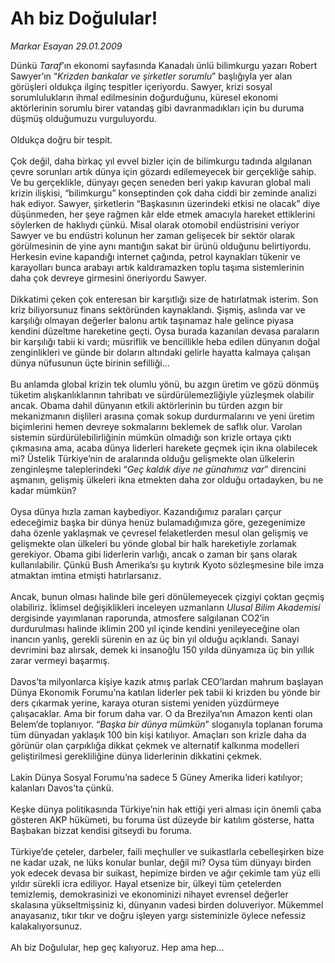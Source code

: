 # Ah biz Doğulular!

*Markar Esayan 29.01.2009*

<div class="taraf_structure_2col_1zq">
<div class="margen_n">



 <p>Dünkü <i>Taraf</i>’ın ekonomi sayfasında Kanadalı ünlü bilimkurgu yazarı Robert Sawyer’ın “<i>Krizden bankalar ve şirketler sorumlu</i>” başlığıyla yer alan görüşleri oldukça ilginç tespitler içeriyordu. Sawyer, krizi sosyal sorumlulukların ihmal edilmesinin doğurduğunu, küresel ekonomi aktörlerinin sorumlu birer vatandaş gibi davranmadıkları için bu duruma düşmüş olduğumuzu vurguluyordu. <br/><br/>Oldukça doğru bir tespit. <br/><br/>Çok değil, daha birkaç yıl evvel bizler için de bilimkurgu tadında algılanan çevre sorunları artık dünya için gözardı edilemeyecek bir gerçekliğe sahip. Ve bu gerçeklikle, dünyayı geçen seneden beri yakıp kavuran global mali krizin ilişkisi, “bilimkurgu” konseptinden çok daha ciddi bir zeminde analizi hak ediyor. Sawyer, şirketlerin “Başkasının üzerindeki etkisi ne olacak” diye düşünmeden, her şeye rağmen kâr elde etmek amacıyla hareket ettiklerini söylerken de haklıydı çünkü. Misal olarak otomobil endüstrisini veriyor Sawyer ve bu endüstri kolunun her zaman gelişecek bir sektör olarak görülmesinin de yine aynı mantığın sakat bir ürünü olduğunu belirtiyordu. Herkesin evine kapandığı internet çağında, petrol kaynakları tükenir ve karayolları bunca arabayı artık kaldıramazken toplu taşıma sistemlerinin daha çok devreye girmesini öneriyordu Sawyer. <br/><br/>Dikkatimi çeken çok enteresan bir karşıtlığı size de hatırlatmak isterim. Son kriz biliyorsunuz finans sektöründen kaynaklandı. Şişmiş, aslında var ve karşılığı olmayan değerler balonu artık taşınamaz hale gelince piyasa kendini düzeltme hareketine geçti. Oysa burada kazanılan devasa paraların bir karşılığı tabii ki vardı; müsriflik ve bencillikle heba edilen dünyanın doğal zenginlikleri ve günde bir doların altındaki gelirle hayatta kalmaya çalışan dünya nüfusunun üçte birinin sefilliği... <br/><br/>Bu anlamda global krizin tek olumlu yönü, bu azgın üretim ve gözü dönmüş tüketim alışkanlıklarının tahribatı ve sürdürülemezliğiyle yüzleşmek olabilir ancak. Obama dahil dünyanın etkili aktörlerinin bu türden azgın bir mekanizmanın dişlileri arasına çomak sokup durdurmalarını ve yeni üretim biçimlerini hemen devreye sokmalarını beklemek de saflık olur. Varolan sistemin sürdürülebilirliğinin mümkün olmadığı son krizle ortaya çıktı çıkmasına ama, acaba dünya liderleri harekete geçmek için ikna olabilecek mi? Üstelik Türkiye’nin de aralarında olduğu gelişmekte olan ülkelerin zenginleşme taleplerindeki “<i>Geç kaldık diye ne günahımız var</i>” direncini aşmanın, gelişmiş ülkeleri ikna etmekten daha zor olduğu ortadayken, bu ne kadar mümkün? <br/><br/>Oysa dünya hızla zaman kaybediyor. Kazandığımız paraları çarçur edeceğimiz başka bir dünya henüz bulamadığımıza göre, gezegenimize daha özenle yaklaşmak ve çevresel felaketlerden mesul olan gelişmiş ve gelişmekte olan ülkeleri bu yönde global bir halk hareketiyle zorlamak gerekiyor. Obama gibi liderlerin varlığı, ancak o zaman bir şans olarak kullanılabilir. Çünkü Bush Amerika’sı şu kıytırık Kyoto sözleşmesine bile imza atmaktan imtina etmişti hatırlarsanız. <br/><br/>Ancak, bunun olması halinde bile geri dönülemeyecek çizgiyi çoktan geçmiş olabiliriz. İklimsel değişiklikleri inceleyen uzmanların <i>Ulusal Bilim Akademisi</i> dergisinde yayımlanan raporunda, atmosfere salgılanan CO2’in durdurulması halinde iklimin 200 yıl içinde kendini yenileyeceğine olan inancın yanlış, gerekli sürenin en az üç bin yıl olduğu açıklandı. Sanayi devrimini baz alırsak, demek ki insanoğlu 150 yılda dünyamıza üç bin yıllık zarar vermeyi başarmış. <br/><br/>Davos’ta milyonlarca kişiye kazık atmış parlak CEO’lardan mahrum başlayan Dünya Ekonomik Forumu’na katılan liderler pek tabii ki krizden bu yönde bir ders çıkarmak yerine, karaya oturan sistemi yeniden yüzdürmeye çalışacaklar. Ama bir forum daha var. O da Brezilya’nın Amazon kenti olan Belem’de toplanıyor. “<i>Başka bir dünya mümkün</i>” sloganıyla toplanan foruma tüm dünyadan yaklaşık 100 bin kişi katılıyor. Amaçları son krizle daha da görünür olan çarpıklığa dikkat çekmek ve alternatif kalkınma modelleri geliştirilmesi gerekliliğine dünya liderlerinin dikkatini çekmek. <br/><br/>Lakin Dünya Sosyal Forumu’na sadece 5 Güney Amerika lideri katılıyor; kalanları Davos’ta çünkü. <br/><br/>Keşke dünya politikasında Türkiye’nin hak ettiği yeri alması için önemli çaba gösteren AKP hükümeti, bu foruma üst düzeyde bir katılım gösterse, hatta Başbakan bizzat kendisi gitseydi bu foruma. <br/><br/>Türkiye’de çeteler, darbeler, faili meçhuller ve suikastlarla cebelleşirken bize ne kadar uzak, ne lüks konular bunlar, değil mi? Oysa tüm dünyayı birden yok edecek devasa bir suikast, hepimize birden ve ağır çekimle tam yüz elli yıldır sürekli icra ediliyor. Hayal etsenize bir, ülkeyi tüm çetelerden temizlemiş, demokrasinizi ve ekonominizi nihayet evrensel değerler skalasına yükseltmişsiniz ki, dünyanın vadesi birden doluveriyor. Mükemmel anayasanız, tıkır tıkır ve doğru işleyen yargı sisteminizle öylece nefessiz kalakalıyorsunuz. <br/><br/>Ah biz Doğulular, hep geç kalıyoruz. Hep ama hep...</p>

<br/>


<div id="taraf_not">
</div>

</div>


</div>
